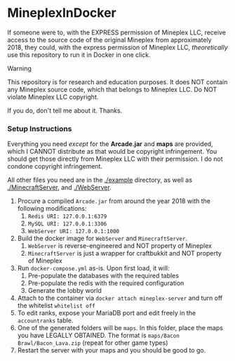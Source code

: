 # MineplexInDocker

If someone were to, with the EXPRESS permission of Mineplex LLC, receive access to the source code of the original Mineplex from approximately 2018, they could, with the express permission of Mineplex LLC, _theoretically_ use this repository to run it in Docker in one click.

> [!WARNING]  
> This repository is for research and education purposes. It does NOT contain any Mineplex source code, which that belongs to Mineplex LLC. Do NOT violate Mineplex LLC copyright.

If you do, don't tell me about it. Thanks.

### Setup Instructions

Everything you need *except* for the **Arcade.jar** and **maps** are provided, which I CANNOT distribute as that would be copyright infringement. You should get those directly from Mineplex LLC with their permission.  I do not condone copyright infringement.

All other files you need are in the [./example](example) directory, as well as [./MinecraftServer](MinecraftServer), and [./WebServer](WebServer).

1. Procure a compiled `Arcade.jar` from around the year 2018 with the following modifications:
   1. `Redis URI: 127.0.0.1:6379`
   2. `MySQL URI: 127.0.0.1:3306`
   3. `WebServer URI: 127.0.0.1:1000`
2. Build the docker image for `WebServer` and `MinecraftServer`. 
   1. `WebServer` is reverse-engineered and NOT property of Mineplex
   2. `MinecraftServer` is just a wrapper for craftbukkit and NOT property of Mineplex
3. Run `docker-compose.yml` as-is. Upon first load, it will:
   1. Pre-populate the databases with the required tables
   2. Pre-populate the redis with the required configuration
   3. Generate the lobby world
4. Attach to the container via `docker attach mineplex-server` and turn off the whitelist `whitelist off`
5. To edit ranks, expose your MariaDB port and edit freely in the `accountranks` table.
6. One of the generated folders will be `maps`. In this folder, place the maps you have LEGALLY OBTAINED. The format is `maps/Bacon Brawl/Bacon_Lava.zip` (repeat for other game types)
7. Restart the server with your maps and you should be good to go.